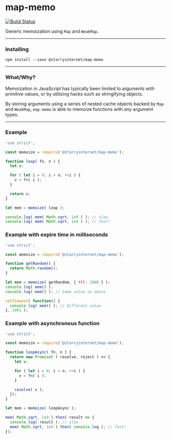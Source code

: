 # map-memo

[![Build Status](https://travis-ci.org/StarryInternet/map-memo.svg?branch=master)](https://travis-ci.org/StarryInternet/map-memo)

Generic memoization using `Map` and `WeakMap`.

---

### Installing

```
npm install --save @starryinternet/map-memo
```

---

### What/Why?

Memoization in JavaScript has typically been limited to arguments
with primitive values, or by utilizing hacks such as stringifying objects.

By storing arguments using a series of nested cache objects backed by `Map`
and `WeakMap`, `map-memo` is able to memoize functions with *any*
argument types.

---

### Example

```js
'use strict';

const memoize = require('@starryinternet/map-memo');

function loop( fn, n ) {
  let v;

  for ( let i = 0; i < n; ++i ) {
    v = fn( i );
  }

  return v;
}

let mem = memoize( loop );

console.log( mem( Math.sqrt, 1e9 ) ); // slow
console.log( mem( Math.sqrt, 1e9 ) ); // fast!
```

### Example with expire time in milliseconds

```js
'use strict';

const memoize = require('@starryinternet/map-memo');

function getRandom() {
  return Math.random();
}

let mem = memoize( getRandom, { ttl: 1000 } );
console.log( mem() );
console.log( mem() ); // Same value as above

setTimeout( function() {
  console.log( mem() ); // Different value
}, 1001 );
```

### Example with asynchronous function

```js
'use strict';

const memoize = require('@starryinternet/map-memo');

function loopAsync( fn, n ) {
  return new Promise( ( resolve, reject ) => {
    let v;

    for ( let i = 0; i < n; ++i ) {
      v = fn( i );
    }

    resolve( v );
  });
}

let mem = memoize( loopAsync );

mem( Math.sqrt, 1e9 ).then( result => {
  console.log( result ); // slow
  mem( Math.sqrt, 1e9 ).then( console.log ); // fast!
});
```
